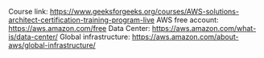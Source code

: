 Course link: https://www.geeksforgeeks.org/courses/AWS-solutions-architect-certification-training-program-live
AWS free account: https://aws.amazon.com/free
Data Center: https://aws.amazon.com/what-is/data-center/
Global infrastructure: https://aws.amazon.com/about-aws/global-infrastructure/
